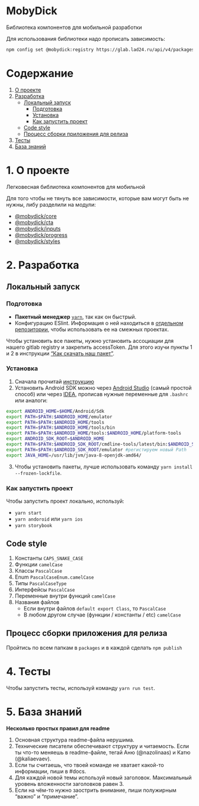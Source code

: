 # MobyDick

Библиотека компонентов для мобильной разработки

Для использования библиотеки надо прописать зависимость:

```bash
npm config set @mobydick:registry https://glab.lad24.ru/api/v4/packages/npm/
```

# Содержание
1. [О проекте](#1-о-проекте)
2. [Разработка](#2-разработка)
    - [Локальный запуск](#локальный-запуск)
        - [Подготовка](#подготовка)
        - [Установка](#установка)
        - [Как запустить проект](#как-запустить-проект)
    - [Code style](#code-style)
    - [Процесс сборки приложения для релиза](#процесс-сборки-приложения-для-релиза)
3. [Тесты](#3-тесты)
4. [База знаний](#4-база-знаний)

# 1. О проекте
Легковесная библиотека компонентов для мобильной

Для того чтобы не тянуть все зависимости, которые вам могут быть не нужны, либу разделили на модули:

- [@mobydick/core](./packages/core/README.md)
- [@mobydick/cta](./packages/cta/README.md)
- [@mobydick/inputs](./packages/inputs/README.md)
- [@mobydick/progress](./packages/progress/README.md)
- [@mobydick/styles](./packages/styles/README.md)


# 2. Разработка
## Локальный запуск
### Подготовка
- **Пакетный менеджер** [`yarn`](https://yarnpkg.com/getting-started/install), так как он быстрый.
- Конфигурацию ESlint. Информация о ней находиться в [отдельном репозитории](https://glab.lad24.ru/npm/eslint-config), чтобы использовать ее на смежных проектах.

Чтобы установить все пакеты, нужно установить ассоциации для нашего gitlab registry и закрепить accessToken. Для этого изучи пункты 1 и 2 в инструкции [“Как скачать наш пакет”](https://glab.lad24.ru/npm/registry#%D0%BA%D0%B0%D0%BA-%D1%81%D0%BA%D0%B0%D1%87%D0%B0%D1%82%D1%8C-%D0%BD%D0%B0%D1%88-%D0%BF%D0%B0%D0%BA%D0%B5%D1%82).

### Установка
1. Сначала прочитай [инструкцию](https://reactnative.dev/docs/environment-setup)
2. Установить Android SDK можно через [Android Studio](https://developer.android.com/studio) (самый простой способ) или через [IDEA](https://www.jetbrains.com/ru-ru/idea/), прописав нужные переменные для `.bashrc` или аналоги:

```bash
export ANDROID_HOME=$HOME/Android/Sdk
export PATH=$PATH:$ANDROID_HOME/emulator
export PATH=$PATH:$ANDROID_HOME/tools
export PATH=$PATH:$ANDROID_HOME/tools/bin
export PATH=$PATH:$ANDROID_HOME/tools:$ANDROID_HOME/platform-tools
export ANDROID_SDK_ROOT=$ANDROID_HOME
export PATH=$PATH:$ANDROID_SDK_ROOT/cmdline-tools/latest/bin:$ANDROID_SDK_ROOT/cmdline-tools/tools/bin
export PATH=$PATH:$ANDROID_SDK_ROOT/emulator #регистируем новый Path
export JAVA_HOME=/usr/lib/jvm/java-8-openjdk-amd64/
```

3. Чтобы установить пакеты, лучше использовать команду `yarn install --frozen-lockfile`.


### Как запустить проект
Чтобы запустить проект локально, используй:

- `yarn start`
- `yarn andoroid` или `yarn ios`
- `yarn storybook`

## Code style
1. Константы
   `CAPS_SNAKE_CASE`
2. Функции
   `camelCase`
3. Классы
   `PascalCase`
4. Enum
   `PascalCaseEnum.camelCase`
5. Типы
   `PascalCaseType`
6. Интерфейсы
   `PascalCase`
7. Переменные внутри функций
   `camelCase`
8. Названия файлов
    - Если внутри файлов `default export Class`, то
      `PascalCase`
    - В любом другом случае (функции / константы / etc)
      `camelCase`

## Процесс сборки приложения для релиза

Пройтись по всем папкам в `packages` и в каждой сделать `npm publish`

# 4. Тесты
Чтобы запустить тесты, используй команду `yarn run test`.

# 5. База знаний

**Несколько простых правил для readme**
1. Основная структура readme-файла нерушима.
2. Технические писатели обеспечивают структуру и читаемость. Если ты что-то меняешь в readme-файле, тегай Аню (@nazolinaas) и Катю (@kaliaevaev).
3. Если ты считаешь, что твоей команде не хватает какой-то информации, пиши в #docs.
4. Для каждой новой темы используй новый заголовок. Максимальный уровень вложенности заголовков равен 3.
5. Если на чём-то нужно заострить внимание, пиши полужирным “важно” и “примечание”. 
